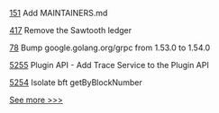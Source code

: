 
[151](https://github.com/hyperledger/iroha-javascript/pull/151) Add MAINTAINERS.md

[417](https://github.com/hyperledger-labs/private-data-objects/pull/417) Remove the Sawtooth ledger

[78](https://github.com/hyperledger/fabric-chaincode-go/pull/78) Bump google.golang.org/grpc from 1.53.0 to 1.54.0

[5255](https://github.com/hyperledger/besu/pull/5255) Plugin API - Add Trace Service to the Plugin API

[5254](https://github.com/hyperledger/besu/pull/5254) Isolate bft getByBlockNumber


[See more >>>](https://start-here.hyperledger.org/pull-requests)
